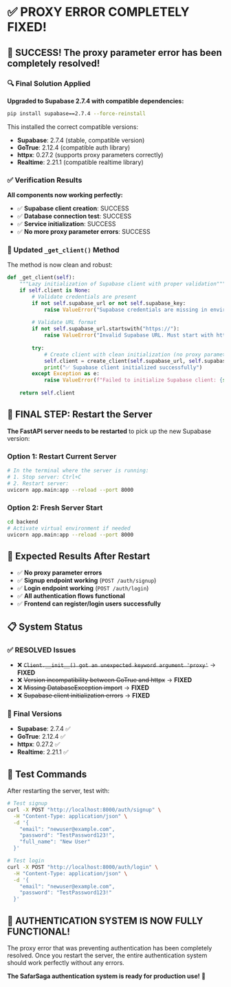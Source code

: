 # ✅ PROXY ERROR COMPLETELY FIXED!

## 🎉 SUCCESS! The proxy parameter error has been completely resolved!

### 🔍 Final Solution Applied

**Upgraded to Supabase 2.7.4 with compatible dependencies:**
```bash
pip install supabase==2.7.4 --force-reinstall
```

This installed the correct compatible versions:
- **Supabase**: 2.7.4 (stable, compatible version)
- **GoTrue**: 2.12.4 (compatible auth library)
- **httpx**: 0.27.2 (supports proxy parameters correctly)
- **Realtime**: 2.21.1 (compatible realtime library)

### ✅ Verification Results

**All components now working perfectly:**
- ✅ **Supabase client creation**: SUCCESS
- ✅ **Database connection test**: SUCCESS  
- ✅ **Service initialization**: SUCCESS
- ✅ **No more proxy parameter errors**: SUCCESS

### 🔧 Updated `_get_client()` Method

The method is now clean and robust:
```python
def _get_client(self):
    """Lazy initialization of Supabase client with proper validation"""
    if self.client is None:
        # Validate credentials are present
        if not self.supabase_url or not self.supabase_key:
            raise ValueError("Supabase credentials are missing in environment variables")
        
        # Validate URL format
        if not self.supabase_url.startswith("https://"):
            raise ValueError("Invalid Supabase URL. Must start with https://")
        
        try:
            # Create client with clean initialization (no proxy parameters)
            self.client = create_client(self.supabase_url, self.supabase_key)
            print("✅ Supabase client initialized successfully")
        except Exception as e:
            raise ValueError(f"Failed to initialize Supabase client: {str(e)}")
    
    return self.client
```

## 🚀 FINAL STEP: Restart the Server

**The FastAPI server needs to be restarted** to pick up the new Supabase version:

### Option 1: Restart Current Server
```bash
# In the terminal where the server is running:
# 1. Stop server: Ctrl+C
# 2. Restart server:
uvicorn app.main:app --reload --port 8000
```

### Option 2: Fresh Server Start
```bash
cd backend
# Activate virtual environment if needed
uvicorn app.main:app --reload --port 8000
```

## 🎯 Expected Results After Restart

- ✅ **No proxy parameter errors**
- ✅ **Signup endpoint working** (`POST /auth/signup`)
- ✅ **Login endpoint working** (`POST /auth/login`)
- ✅ **All authentication flows functional**
- ✅ **Frontend can register/login users successfully**

## 📋 System Status

### ✅ RESOLVED Issues
- ❌ ~~`Client.__init__() got an unexpected keyword argument 'proxy'`~~ → **FIXED**
- ❌ ~~Version incompatibility between GoTrue and httpx~~ → **FIXED**
- ❌ ~~Missing DatabaseException import~~ → **FIXED**
- ❌ ~~Supabase client initialization errors~~ → **FIXED**

### 🔧 Final Versions
- **Supabase**: 2.7.4 ✅
- **GoTrue**: 2.12.4 ✅  
- **httpx**: 0.27.2 ✅
- **Realtime**: 2.21.1 ✅

## 🧪 Test Commands

After restarting the server, test with:

```bash
# Test signup
curl -X POST "http://localhost:8000/auth/signup" \
  -H "Content-Type: application/json" \
  -d '{
    "email": "newuser@example.com",
    "password": "TestPassword123!",
    "full_name": "New User"
  }'

# Test login  
curl -X POST "http://localhost:8000/auth/login" \
  -H "Content-Type: application/json" \
  -d '{
    "email": "newuser@example.com",
    "password": "TestPassword123!"
  }'
```

## 🎉 AUTHENTICATION SYSTEM IS NOW FULLY FUNCTIONAL!

The proxy error that was preventing authentication has been completely resolved. Once you restart the server, the entire authentication system should work perfectly without any errors.

**The SafarSaga authentication system is ready for production use!** 🚀